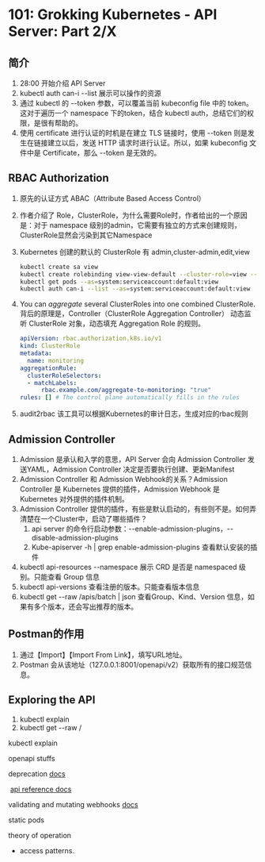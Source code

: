 # 101: Grokking Kubernetes - API Server: Part 2/X

## 简介

1. 28:00 开始介绍 API Server
2. kubectl auth can-i --list 展示可以操作的资源
3. 通过 kubectl 的 --token 参数，可以覆盖当前 kubeconfig file 中的 token。这对于遍历一个 namespace 下的token，结合 kubectl auth，总结它们的权限，是很有帮助的。
4. 使用 certificate 进行认证的时机是在建立 TLS 链接时，使用 --token 则是发生在链接建立以后，发送 HTTP 请求时进行认证。所以，如果 kubeconfig 文件中是 Certificate，那么 --token 是无效的。

## RBAC Authorization

1. 原先的认证方式 ABAC（Attribute Based Access Control）

2. 作者介绍了 Role，ClusterRole，为什么需要Role时，作者给出的一个原因是：对于 namespace 级别的admin，它需要有独立的方式来创建规则，ClusterRole显然会污染到其它Namespace

3. Kubernetes 创建的默认的 ClusterRole 有 admin,cluster-admin,edit,view

   ```bash
   kubectl create sa view
   kubectl create rolebinding view-view-default --cluster-role=view --serviceaccount=default:view
   kubectl get pods --as=system:serviceaccount:default:view
   kubectl auth can-i --list --as=system:serviceaccount:default:view
   ```

4. You can *aggregate* several ClusterRoles into one combined ClusterRole. 背后的原理是，Controller（ClusterRole Aggregation Controller） 动态监听 ClusterRole 对象，动态填充 Aggregation Role 的规则。

   ```yaml
   apiVersion: rbac.authorization.k8s.io/v1
   kind: ClusterRole
   metadata:
     name: monitoring
   aggregationRule:
     clusterRoleSelectors:
     - matchLabels:
         rbac.example.com/aggregate-to-monitoring: "true"
   rules: [] # The control plane automatically fills in the rules
   ```

5. audit2rbac 该工具可以根据Kubernetes的审计日志，生成对应的rbac规则

## Admission Controller

1. Admission 是承认和入学的意思，API Server 会向 Admission Controller 发送YAML，Admission Controller 决定是否要执行创建、更新Manifest
2. Admission Controller 和 Admission Webhook的关系？Admission Controller 是 Kubernetes 提供的插件，Admission Webhook 是 Kubernetes 对外提供的插件机制。
3. Admission Controller 提供的插件，有些是默认启动的，有些则不是。如何弄清楚在一个Cluster中，启动了哪些插件？
   1. api server 的命令行启动参数：--enable-admission-plugins，--disable-admission-plugins
   2. Kube-apiserver -h | grep enable-admission-plugins 查看默认安装的插件
4. kubectl api-resources --namespace 展示 CRD 是否是 namespaced 级别。只能查看 Group 信息
5. kubectl api-versions 查看注册的版本。只能查看版本信息
6. kubectl get --raw /apis/batch | json 查看Group、Kind、Version 信息，如果有多个版本，还会写出推荐的版本。

## Postman的作用

1. 通过【Import】【Import From Link】，填写URL地址。
2. Postman 会从该地址（127.0.0.1:8001/openapi/v2）获取所有的接口规范信息。

## Exploring the API

1. kubectl explain
2. kubectl get --raw /

 kubectl explain

 openapi stuffs

 deprecation [docs](https://kubernetes.io/docs/reference/using-api/deprecation-policy/)

​	 [api reference docs](https://kubernetes.io/docs/reference/using-api/api-concepts)

 validating and mutating webhooks [docs](https://kubernetes.io/docs/reference/access-authn-authz/extensible-admission-controllers/)

 static pods

 

theory of operation

-  access patterns.